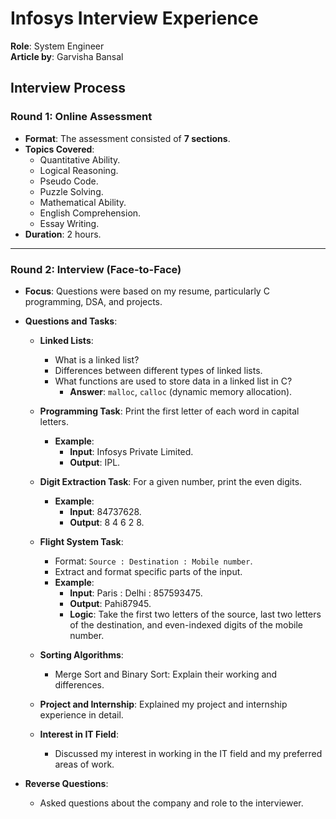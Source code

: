 # Infosys Interview Experience  

**Role**: System Engineer <br/> 
**Article by**: Garvisha Bansal


## Interview Process  

### Round 1: Online Assessment  

- **Format**: The assessment consisted of **7 sections**.  
- **Topics Covered**:  
  - Quantitative Ability.  
  - Logical Reasoning.  
  - Pseudo Code.  
  - Puzzle Solving.  
  - Mathematical Ability.  
  - English Comprehension.  
  - Essay Writing.  
- **Duration**: 2 hours.  

---

### Round 2: Interview (Face-to-Face)  

- **Focus**: Questions were based on my resume, particularly C programming, DSA, and projects.  

- **Questions and Tasks**:  
  - **Linked Lists**:  
    - What is a linked list?  
    - Differences between different types of linked lists.  
    - What functions are used to store data in a linked list in C?  
      - **Answer**: `malloc`, `calloc` (dynamic memory allocation).  

  - **Programming Task**: Print the first letter of each word in capital letters.  
    - **Example**:  
      - **Input**: Infosys Private Limited.  
      - **Output**: IPL.  

  - **Digit Extraction Task**: For a given number, print the even digits.  
    - **Example**:  
      - **Input**: 84737628.  
      - **Output**: 8 4 6 2 8.  

  - **Flight System Task**:  
    - Format: `Source : Destination : Mobile number`.  
    - Extract and format specific parts of the input.  
    - **Example**:  
      - **Input**: Paris : Delhi : 857593475.  
      - **Output**: Pahi87945.  
      - **Logic**: Take the first two letters of the source, last two letters of the destination, and even-indexed digits of the mobile number.  

  - **Sorting Algorithms**:  
    - Merge Sort and Binary Sort: Explain their working and differences.  

  - **Project and Internship**: Explained my project and internship experience in detail.  

  - **Interest in IT Field**:  
    - Discussed my interest in working in the IT field and my preferred areas of work.  

- **Reverse Questions**:  
  - Asked questions about the company and role to the interviewer.  


